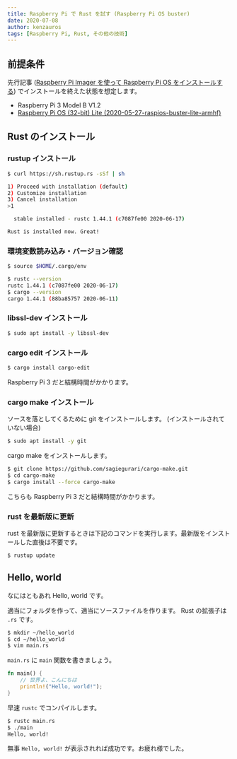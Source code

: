 ```yaml
---
title: Raspberry Pi で Rust を試す (Raspberry Pi OS buster)
date: 2020-07-08
author: kenzauros
tags: [Raspberry Pi, Rust, その他の技術]
---
```


## 前提条件

先行記事 ([Raspberry Pi Imager を使って Raspberry Pi OS をインストールする](https://mseeeen.msen.jp/install-raspberry-pi-os-with-raspberry-pi-imager)) でインストールを終えた状態を想定します。

- Raspberry Pi 3 Model B V1.2
- [Raspberry Pi OS (32-bit) Lite (2020-05-27-raspios-buster-lite-armhf)](https://www.raspberrypi.org/downloads/raspberry-pi-os/)

## Rust のインストール

### rustup インストール

```sh
$ curl https://sh.rustup.rs -sSf | sh

1) Proceed with installation (default)
2) Customize installation
3) Cancel installation
>1

  stable installed - rustc 1.44.1 (c7087fe00 2020-06-17)

Rust is installed now. Great!
```

### 環境変数読み込み・バージョン確認

```sh
$ source $HOME/.cargo/env

$ rustc --version
rustc 1.44.1 (c7087fe00 2020-06-17)
$ cargo --version
cargo 1.44.1 (88ba85757 2020-06-11)
```

### libssl-dev インストール

```sh
$ sudo apt install -y libssl-dev
```

### cargo edit インストール

```sh
$ cargo install cargo-edit
```

Raspberry Pi 3 だと結構時間がかかります。

### cargo make インストール

ソースを落としてくるために git をインストールします。 (インストールされていない場合)

```sh
$ sudo apt install -y git
```

cargo make をインストールします。

```sh
$ git clone https://github.com/sagiegurari/cargo-make.git
$ cd cargo-make
$ cargo install --force cargo-make
```

こちらも Raspberry Pi 3 だと結構時間がかかります。

### rust を最新版に更新

rust を最新版に更新するときは下記のコマンドを実行します。最新版をインストールした直後は不要です。

```sh
$ rustup update
```

## Hello, world

なにはともあれ Hello, world です。

適当にフォルダを作って、適当にソースファイルを作ります。 Rust の拡張子は `.rs` です。


```sh
$ mkdir ~/hello_world
$ cd ~/hello_world
$ vim main.rs
```

`main.rs` に `main` 関数を書きましょう。

```rs
fn main() {
    // 世界よ、こんにちは
    println!("Hello, world!");
}
```

早速 `rustc` でコンパイルします。

```sh
$ rustc main.rs
$ ./main
Hello, world!
```

無事 `Hello, world!` が表示されれば成功です。お疲れ様でした。